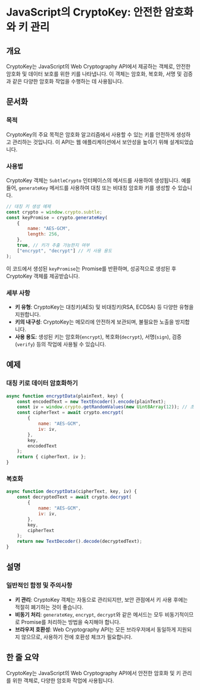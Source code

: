 <!--
Meta Description: # JavaScript의 CryptoKey: 안전한 암호화와 키 관리 ## 개요 CryptoKey는 JavaScript의 Web Cryptography API에서 제공하는 객체로, 안전한 암호화 및 데이터 보호를 위한 키를 나타냅니다. 이 객체는 암호화, 복호화, 서명...
Meta Keywords: 암호화, const, crypto, cryptokey, cryptokey는
-->

# JavaScript의 CryptoKey: 안전한 암호화와 키 관리

## 개요
CryptoKey는 JavaScript의 Web Cryptography API에서 제공하는 객체로, 안전한 암호화 및 데이터 보호를 위한 키를 나타냅니다. 이 객체는 암호화, 복호화, 서명 및 검증과 같은 다양한 암호화 작업을 수행하는 데 사용됩니다.

## 문서화
### 목적
CryptoKey의 주요 목적은 암호화 알고리즘에서 사용할 수 있는 키를 안전하게 생성하고 관리하는 것입니다. 이 API는 웹 애플리케이션에서 보안성을 높이기 위해 설계되었습니다.

### 사용법
CryptoKey 객체는 `SubtleCrypto` 인터페이스의 메서드를 사용하여 생성됩니다. 예를 들어, `generateKey` 메서드를 사용하여 대칭 또는 비대칭 암호화 키를 생성할 수 있습니다.

```javascript
// 대칭 키 생성 예제
const crypto = window.crypto.subtle;
const keyPromise = crypto.generateKey(
    {
        name: "AES-GCM",
        length: 256,
    },
    true, // 키가 추출 가능한지 여부
    ["encrypt", "decrypt"] // 키 사용 용도
);
```

이 코드에서 생성된 `keyPromise`는 Promise를 반환하며, 성공적으로 생성된 후 CryptoKey 객체를 제공받습니다.

### 세부 사항
- **키 유형**: CryptoKey는 대칭키(AES) 및 비대칭키(RSA, ECDSA) 등 다양한 유형을 지원합니다.
- **키의 내구성**: CryptoKey는 메모리에 안전하게 보관되며, 불필요한 노출을 방지합니다.
- **사용 용도**: 생성된 키는 암호화(`encrypt`), 복호화(`decrypt`), 서명(`sign`), 검증(`verify`) 등의 작업에 사용될 수 있습니다.

## 예제
### 대칭 키로 데이터 암호화하기
```javascript
async function encryptData(plainText, key) {
    const encodedText = new TextEncoder().encode(plainText);
    const iv = window.crypto.getRandomValues(new Uint8Array(12)); // 초기화 벡터 생성
    const cipherText = await crypto.encrypt(
        {
            name: "AES-GCM",
            iv: iv,
        },
        key,
        encodedText
    );
    return { cipherText, iv };
}
```

### 복호화
```javascript
async function decryptData(cipherText, key, iv) {
    const decryptedText = await crypto.decrypt(
        {
            name: "AES-GCM",
            iv: iv,
        },
        key,
        cipherText
    );
    return new TextDecoder().decode(decryptedText);
}
```

## 설명
### 일반적인 함정 및 주의사항
- **키 관리**: CryptoKey 객체는 자동으로 관리되지만, 보안 관점에서 키 사용 후에는 적절히 폐기하는 것이 좋습니다.
- **비동기 처리**: `generateKey`, `encrypt`, `decrypt`와 같은 메서드는 모두 비동기적이므로 Promise를 처리하는 방법을 숙지해야 합니다.
- **브라우저 호환성**: Web Cryptography API는 모든 브라우저에서 동일하게 지원되지 않으므로, 사용하기 전에 호환성 체크가 필요합니다.

## 한 줄 요약
CryptoKey는 JavaScript의 Web Cryptography API에서 안전한 암호화 및 키 관리를 위한 객체로, 다양한 암호화 작업에 사용됩니다.